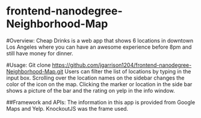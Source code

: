# frontend-nanodegree-Neighborhood-Map

#Overview:
Cheap Drinks is a web app that shows 6 locations in downtown Los Angeles where you can have an awesome experience before 8pm and still have money for dinner.

#Usage:
  Git clone https://github.com/jgarrison1204/frontend-nanodegree-Neighborhood-Map.git
Users can filter the list of locations by typing in the input box.  Scrolling over the location names on the sidebar changes the color of the icon on the map.  Clicking the marker or location in the side bar shows a picture of the bar and the rating on yelp in the info window.

##Framework and APIs: 
The information in this app is provided from Google Maps and Yelp. KnockoutJS was the frame used. 

